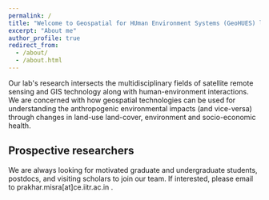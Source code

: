 ```yaml
---
permalink: /
title: "Welcome to Geospatial for HUman Environment Systems (GeoHUES) lab"
excerpt: "About me"
author_profile: true
redirect_from: 
  - /about/
  - /about.html
---
```


Our lab's research intersects the multidisciplinary fields of satellite remote sensing and GIS technology along with human-environment interactions. We are concerned with how geospatial technologies can be used for understanding the anthropogenic environmental impacts (and vice-versa) through changes in land-use land-cover, environment and socio-economic health. 



Prospective researchers
------
We are always looking for motivated graduate and undergraduate students, postdocs, and visiting scholars to join our team. If interested, please email to prakhar.misra[at]ce.iitr.ac.in . 


